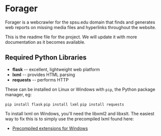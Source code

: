 Forager
=======

Forager is a webcrawler for the spsu.edu domain that finds and 
generates web reports on missing media files and hyperlinks 
throughout the website.

This is the readme file for the project.
We will update it with more documentation as it becomes 
available.

Required Python Libraries
-------------------------
* **flask** -- excellent, lightweight web platform
* **lxml** -- provides HTML parsing
* **requests** -- performs HTTP 

These can be installed on Linux or Windows with `pip`, 
the Python package manager, eg: 

`pip install flask`
`pip install lxml`
`pip install requests`

To install lxml on Windows, you'll need the libxml2 and libxslt. 
The easiest way to fix this is to simply use the precompiled 
lxml found here:

* [Precompiled extensions for Windows](http://www.lfd.uci.edu/~gohlke/pythonlibs/)

